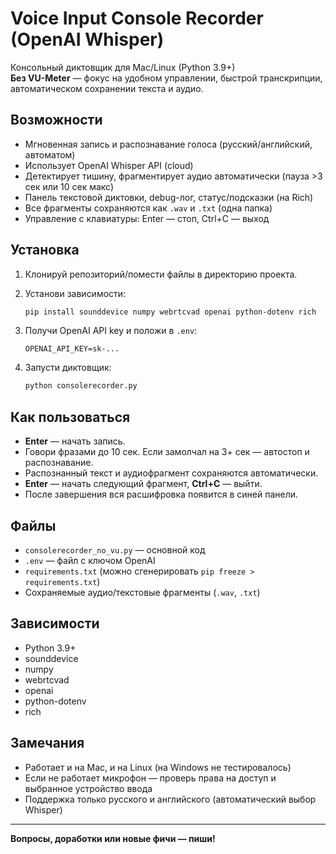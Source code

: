 # Voice Input Console Recorder (OpenAI Whisper)

Консольный диктовщик для Mac/Linux (Python 3.9+)  
**Без VU-Meter** — фокус на удобном управлении, быстрой транскрипции, автоматическом сохранении текста и аудио.

## Возможности

- Мгновенная запись и распознавание голоса (русский/английский, автоматом)
- Использует OpenAI Whisper API (cloud)
- Детектирует тишину, фрагментирует аудио автоматически (пауза >3 сек или 10 сек макс)
- Панель текстовой диктовки, debug-лог, статус/подсказки (на Rich)
- Все фрагменты сохраняются как `.wav` и `.txt` (одна папка)
- Управление с клавиатуры: Enter — стоп, Ctrl+C — выход

## Установка

1. Клонируй репозиторий/помести файлы в директорию проекта.
2. Установи зависимости:
    ```bash
    pip install sounddevice numpy webrtcvad openai python-dotenv rich
    ```

3. Получи OpenAI API key и положи в `.env`:
    ```
    OPENAI_API_KEY=sk-...
    ```

4. Запусти диктовщик:
    ```bash
    python consolerecorder.py
    ```

## Как пользоваться

- **Enter** — начать запись.  
- Говори фразами до 10 сек. Если замолчал на 3+ сек — автостоп и распознавание.
- Распознанный текст и аудиофрагмент сохраняются автоматически.
- **Enter** — начать следующий фрагмент, **Ctrl+C** — выйти.
- После завершения вся расшифровка появится в синей панели.

## Файлы

- `consolerecorder_no_vu.py` — основной код
- `.env` — файл с ключом OpenAI
- `requirements.txt` (можно сгенерировать `pip freeze > requirements.txt`)
- Сохраняемые аудио/текстовые фрагменты (`.wav`, `.txt`)

## Зависимости

- Python 3.9+
- sounddevice
- numpy
- webrtcvad
- openai
- python-dotenv
- rich

## Замечания

- Работает и на Mac, и на Linux (на Windows не тестировалось)
- Если не работает микрофон — проверь права на доступ и выбранное устройство ввода
- Поддержка только русского и английского (автоматический выбор Whisper)

---

**Вопросы, доработки или новые фичи — пиши!**

